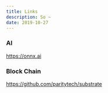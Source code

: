 ```yaml
---
title: Links
description: So ~
date: 2019-10-27
---
```


### AI

https://onnx.ai

### Block Chain

https://github.com/paritytech/substrate


